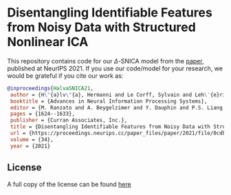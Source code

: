 # Disentangling Identifiable Features from Noisy Data with Structured Nonlinear ICA

This repository contains code for our $\Delta$-SNICA model from the [paper](https://arxiv.org/abs/2106.09620), published at NeurIPS 2021. If you use our code/model for your research, we would be grateful if you cite our work as:

```bib
@inproceedings{HalvaSNICA21,
 author = {H\"{a}lv\"{a}, Hermanni and Le Corff, Sylvain and Leh\'{e}ricy, Luc and So, Jonathan and Zhu, Yongjie and Gassiat, Elisabeth and Hyvarinen, Aapo},
 booktitle = {Advances in Neural Information Processing Systems},
 editor = {M. Ranzato and A. Beygelzimer and Y. Dauphin and P.S. Liang and J. Wortman Vaughan},
 pages = {1624--1633},
 publisher = {Curran Associates, Inc.},
 title = {Disentangling Identifiable Features from Noisy Data with Structured Nonlinear ICA},
 url = {https://proceedings.neurips.cc/paper_files/paper/2021/file/0cdbb4e65815fbaf79689b15482e7575-Paper.pdf},
 volume = {34},
 year = {2021}
 ```
## License
A full copy of the license can be found [here](LICENSE)
